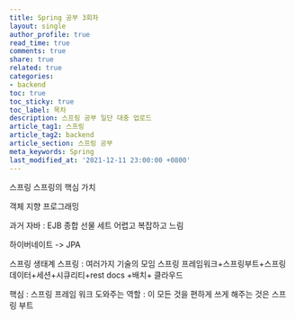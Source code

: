 ```yaml
---
title: Spring 공부 3회차
layout: single
author_profile: true
read_time: true
comments: true
share: true
related: true
categories:
- backend
toc: true
toc_sticky: true
toc_label: 목차
description: 스프링 공부 일단 대충 업로드
article_tag1: 스프링
article_tag2: backend
article_section: 스프링 공부
meta_keywords: Spring
last_modified_at: '2021-12-11 23:00:00 +0800'
---
```

스프링
스프링의 핵심 가치

객체 지향 프로그래밍


과거 자바 : EJB
종합 선물 세트
어렵고 복잡하고 느림


하이버네이트 -> JPA




스프링 생태계
스프링 : 여러가지 기술의 모임
스프링 프레임워크+스프링부트+스프링데이터+세션+시큐리티+rest docs +배치+ 클라우드


핵심 : 스프링 프레임 워크
도와주는 역할 : 이 모든 것을 편하게 쓰게 해주는 것은 스프링 부트

























